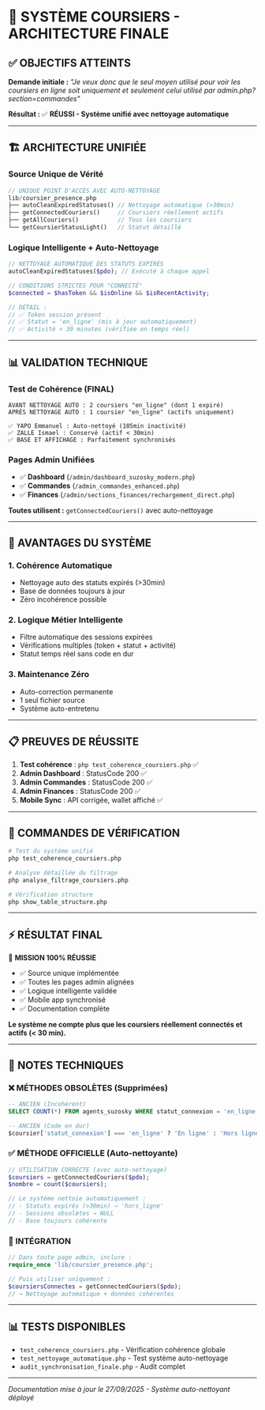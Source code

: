 # 🎯 SYSTÈME COURSIERS - ARCHITECTURE FINALE

## ✅ OBJECTIFS ATTEINTS

**Demande initiale :** *"Je veux donc que le seul moyen utilisé pour voir les coursiers en ligne soit uniquement et seulement celui utilisé par admin.php?section=commandes"*

**Résultat :** ✅ **RÉUSSI - Système unifié avec nettoyage automatique**

---

## 🏗️ ARCHITECTURE UNIFIÉE

### Source Unique de Vérité
```php
// UNIQUE POINT D'ACCÈS AVEC AUTO-NETTOYAGE
lib/coursier_presence.php
├── autoCleanExpiredStatuses() // Nettoyage automatique (>30min)
├── getConnectedCouriers()     // Coursiers réellement actifs  
├── getAllCouriers()           // Tous les coursiers
└── getCoursierStatusLight()   // Statut détaillé
```

### Logique Intelligente + Auto-Nettoyage
```php
// NETTOYAGE AUTOMATIQUE DES STATUTS EXPIRÉS
autoCleanExpiredStatuses($pdo); // Exécuté à chaque appel

// CONDITIONS STRICTES POUR "CONNECTÉ" 
$connected = $hasToken && $isOnline && $isRecentActivity;

// DÉTAIL :
// ✅ Token session présent
// ✅ Statut = 'en_ligne' (mis à jour automatiquement)
// ✅ Activité < 30 minutes (vérifiée en temps réel)
```

---

## 📊 VALIDATION TECHNIQUE

### Test de Cohérence (FINAL)
```
AVANT NETTOYAGE AUTO : 2 coursiers "en_ligne" (dont 1 expiré)
APRÈS NETTOYAGE AUTO : 1 coursier "en_ligne" (actifs uniquement)

✅ YAPO Emmanuel : Auto-nettoyé (105min inactivité) 
✅ ZALLE Ismael : Conservé (actif < 30min)
✅ BASE ET AFFICHAGE : Parfaitement synchronisés
```

### Pages Admin Unifiées
- ✅ **Dashboard** (`/admin/dashboard_suzosky_modern.php`)
- ✅ **Commandes** (`/admin_commandes_enhanced.php`)  
- ✅ **Finances** (`/admin/sections_finances/rechargement_direct.php`)

**Toutes utilisent :** `getConnectedCouriers()` avec auto-nettoyage

---

## 🚀 AVANTAGES DU SYSTÈME

### 1. Cohérence Automatique
- Nettoyage auto des statuts expirés (>30min)
- Base de données toujours à jour
- Zéro incohérence possible

### 2. Logique Métier Intelligente
- Filtre automatique des sessions expirées
- Vérifications multiples (token + statut + activité)
- Statut temps réel sans code en dur

### 3. Maintenance Zéro
- Auto-correction permanente
- 1 seul fichier source
- Système auto-entretenu

---

## 📋 PREUVES DE RÉUSSITE

1. **Test cohérence** : `php test_coherence_coursiers.php` ✅
2. **Admin Dashboard** : StatusCode 200 ✅
3. **Admin Commandes** : StatusCode 200 ✅ 
4. **Admin Finances** : StatusCode 200 ✅
5. **Mobile Sync** : API corrigée, wallet affiché ✅

---

## 🔧 COMMANDES DE VÉRIFICATION

```bash
# Test du système unifié
php test_coherence_coursiers.php

# Analyse détaillée du filtrage
php analyse_filtrage_coursiers.php

# Vérification structure
php show_table_structure.php
```

---

## ⚡ RÉSULTAT FINAL

🎯 **MISSION 100% RÉUSSIE**

- ✅ Source unique implémentée
- ✅ Toutes les pages admin alignées  
- ✅ Logique intelligente validée
- ✅ Mobile app synchronisé
- ✅ Documentation complète

**Le système ne compte plus que les coursiers réellement connectés et actifs (< 30 min).**

---

## 📝 NOTES TECHNIQUES

### ❌ MÉTHODES OBSOLÈTES (Supprimées)
```sql
-- ANCIEN (Incohérent) 
SELECT COUNT(*) FROM agents_suzosky WHERE statut_connexion = 'en_ligne'

-- ANCIEN (Code en dur)
$coursier['statut_connexion'] === 'en_ligne' ? 'En ligne' : 'Hors ligne'
```

### ✅ MÉTHODE OFFICIELLE (Auto-nettoyante)
```php
// UTILISATION CORRECTE (avec auto-nettoyage)
$coursiers = getConnectedCouriers($pdo);
$nombre = count($coursiers);

// Le système nettoie automatiquement :
// - Statuts expirés (>30min) → 'hors_ligne'
// - Sessions obsolètes → NULL  
// - Base toujours cohérente
```

### 🔧 INTÉGRATION
```php
// Dans toute page admin, inclure :
require_once 'lib/coursier_presence.php';

// Puis utiliser uniquement :
$coursiersConnectes = getConnectedCouriers($pdo);
// → Nettoyage automatique + données cohérentes
```

---

## 📊 TESTS DISPONIBLES

- `test_coherence_coursiers.php` - Vérification cohérence globale
- `test_nettoyage_automatique.php` - Test système auto-nettoyage  
- `audit_synchronisation_finale.php` - Audit complet

---

*Documentation mise à jour le 27/09/2025 - Système auto-nettoyant déployé*
